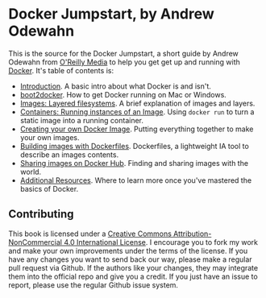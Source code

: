 # Docker Jumpstart, by Andrew Odewahn

This is the source for the Docker Jumpstart, a short guide by Andrew Odewahn from [O'Reilly Media](http://www.oreilly.com/) to help you get get up and running with [Docker](https://www.docker.com/).  It's table of contents is:

* [Introduction](introduction.md).  A basic intro about what Docker is and isn't.
* [boot2docker](boot2docker.md).  How to get Docker running on Mac or Windows.
* [Images: Layered filesystems](images.md).  A brief explanation of images and layers.
* [Containers: Running instances of an Image](containers.md).  Using `docker run` to turn a static image into a running container.
* [Creating your own Docker Image](example.md).  Putting everything together to make your own images.
* [Building images with Dockerfiles]("building-images-with-dockerfiles.md").  Dockerfiles, a lightweight IA tool to describe an images contents.  
* [Sharing images on Docker Hub](dockerhub.md).  Finding and sharing images with the world.
* [Additional Resources](additional-resources.md).  Where to learn more once you've mastered the basics of Docker.


## Contributing

This book is licensed under a [Creative Commons Attribution-NonCommercial 4.0 International License](http://creativecommons.org/licenses/by-nc/4.0/).  I  encourage you to fork my work and make your own improvements under the terms of the license. If you have any changes you want to send back our way, please make a regular pull request via Github. If the authors like your changes, they may integrate them into the official repo and give you a credit. If you just have an issue to report, please use the regular Github issue system.